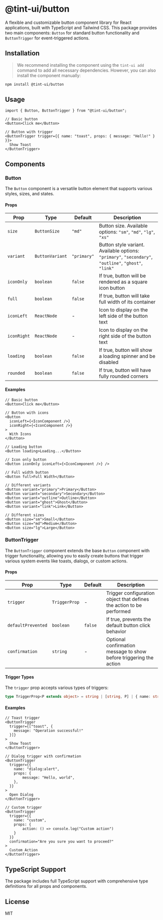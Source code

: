 # @tint-ui/button

A flexible and customizable button component library for React applications, built with TypeScript and Tailwind CSS. This package provides two main components: `Button` for standard button functionality and `ButtonTrigger` for event-triggered actions.

## Installation

> We recommend installing the component using the `tint-ui add` command to add all necessary dependencies. However, you can also install the component manually:

```bash
npm install @tint-ui/button
```

## Usage

```tsx
import { Button, ButtonTrigger } from "@tint-ui/button";

// Basic button
<Button>Click me</Button>

// Button with trigger
<ButtonTrigger trigger={{ name: "toast", props: { message: "Hello!" } }}>
  Show Toast
</ButtonTrigger>
```

## Components

### Button

The `Button` component is a versatile button element that supports various styles, sizes, and states.

#### Props

| Prop        | Type            | Default     | Description                                                                                           |
| ----------- | --------------- | ----------- | ----------------------------------------------------------------------------------------------------- |
| `size`      | `ButtonSize`    | `"md"`      | Button size. Available options: `"sm"`, `"md"`, `"lg"`, `"xs"`                                        |
| `variant`   | `ButtonVariant` | `"primary"` | Button style variant. Available options: `"primary"`, `"secondary"`, `"outline"`, `"ghost"`, `"link"` |
| `iconOnly`  | `boolean`       | `false`     | If true, button will be rendered as a square icon button                                              |
| `full`      | `boolean`       | `false`     | If true, button will take full width of its container                                                 |
| `iconLeft`  | `ReactNode`     | -           | Icon to display on the left side of the button text                                                   |
| `iconRight` | `ReactNode`     | -           | Icon to display on the right side of the button text                                                  |
| `loading`   | `boolean`       | `false`     | If true, button will show a loading spinner and be disabled                                           |
| `rounded`   | `boolean`       | `false`     | If true, button will have fully rounded corners                                                       |

#### Examples

```tsx
// Basic button
<Button>Click me</Button>

// Button with icons
<Button
  iconLeft={<IconComponent />}
  iconRight={<IconComponent />}
>
  With Icons
</Button>

// Loading button
<Button loading>Loading...</Button>

// Icon only button
<Button iconOnly iconLeft={<IconComponent />} />

// Full width button
<Button full>Full Width</Button>

// Different variants
<Button variant="primary">Primary</Button>
<Button variant="secondary">Secondary</Button>
<Button variant="outline">Outline</Button>
<Button variant="ghost">Ghost</Button>
<Button variant="link">Link</Button>

// Different sizes
<Button size="sm">Small</Button>
<Button size="md">Medium</Button>
<Button size="lg">Large</Button>
```

### ButtonTrigger

The `ButtonTrigger` component extends the base `Button` component with trigger functionality, allowing you to easily create buttons that trigger various system events like toasts, dialogs, or custom actions.

#### Props

| Prop               | Type          | Default | Description                                                          |
|--------------------|---------------|---------|----------------------------------------------------------------------|
| `trigger`          | `TriggerProp` | -       | Trigger configuration object that defines the action to be performed |
| `defaultPrevented` | `boolean`     | `false` | If true, prevents the default button click behavior                  |
| `confirmation`     | `string`      | -       | Optional confirmation message to show before triggering the action   |

#### Trigger Types

The `trigger` prop accepts various types of triggers:

```typescript
type TriggerProp<P extends object> = string | [string, P] | { name: string; props: P };
```

#### Examples

```tsx
// Toast trigger
<ButtonTrigger
  trigger={["toast", {
    message: "Operation successful!"
  }]}
>
  Show Toast
</ButtonTrigger>

// Dialog trigger with confirmation
<ButtonTrigger
  trigger={{
    name: "dialog:alert",
    props: {
        message: "Hello, world",
    },
  }}
>
  Open Dialog
</ButtonTrigger>

// Custom trigger
<ButtonTrigger
  trigger={{
    name: "custom",
    props: {
        action: () => console.log("Custom action")
    }
  }}
  confirmation="Are you sure you want to proceed?"
>
  Custom Action
</ButtonTrigger>
```

## TypeScript Support

The package includes full TypeScript support with comprehensive type definitions for all props and components.

## License

MIT
